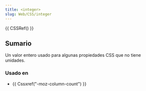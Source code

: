 ```yaml
---
title: <integer>
slug: Web/CSS/integer
---
```


{{ CSSRef() }}

## Sumario

Un valor entero usado para algunas propiedades CSS que no tiene unidades.

### Usado en

- {{ Cssxref("-moz-column-count") }}
